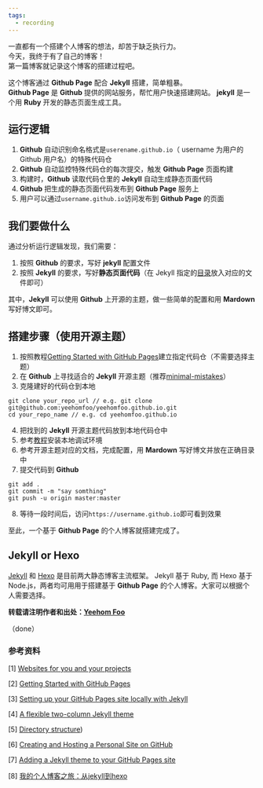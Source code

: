 ```yaml
---
tags:
  - recording
---
```


一直都有一个搭建个人博客的想法，却苦于缺乏执行力。  
今天，我终于有了自己的博客！  
第一篇博客就记录这个博客的搭建过程吧。

这个博客通过 **Github Page** 配合 __Jekyll__ 搭建，简单粗暴。  
**Github Page** 是 **Github** 提供的网站服务，帮忙用户快速搭建网站。
**jekyll** 是一个用 **Ruby** 开发的静态页面生成工具。

## 运行逻辑
1. **Github** 自动识别命名格式是`userename.github.io`（ username 为用户的 Github 用户名）的特殊代码仓
2. **Github** 自动监控特殊代码仓的每次提交，触发 **Github Page** 页面构建
3. 构建时，**Github** 读取代码仓里的 **Jekyll** 自动生成静态页面代码
4. **Github** 把生成的静态页面代码发布到 **Github Page** 服务上
5. 用户可以通过`username.github.io`访问发布到 **Github Page** 的页面

## 我们要做什么
通过分析运行逻辑发现，我们需要：
1. 按照 **Github** 的要求，写好 **jekyll** 配置文件
2. 按照 **Jekyll** 的要求，写好**静态页面代码**（在 Jekyll 指定的[目录](https://jekyllrb.com/docs/structure/)放入对应的文件即可）


其中，**Jekyll** 可以使用 **Github** 上开源的主题，做一些简单的配置和用 **Mardown** 写好博文即可。

## 搭建步骤（使用开源主题）
1. 按照教程[Getting Started with GitHub Pages](https://guides.github.com/features/pages/)建立指定代码仓（不需要选择主题）
2. 在 **Github** 上寻找适合的 **Jekyll** 开源主题（推荐[minimal-mistakes](https://github.com/mmistakes/minimal-mistakes)）
3. 克隆建好的代码仓到本地
```shell
git clone your_repo_url // e.g. git clone git@github.com:yeehomfoo/yeehomfoo.github.io.git
cd your_repo_name // e.g. cd yeehomfoo.github.io
```
4. 把找到的 **Jekyll** 开源主题代码放到本地代码仓中
5. 参考[教程](https://help.github.com/articles/setting-up-your-github-pages-site-locally-with-jekyll/)安装本地调试环境
6. 参考开源主题对应的文档，完成配置，用 **Mardown** 写好博文并放在正确目录中
7. 提交代码到 **Github**
```shell
git add .
git commit -m "say somthing"
git push -u origin master:master
```
8. 等待一段时间后，访问`https://username.github.io`即可看到效果

至此，一个基于 **Github Page** 的个人博客就搭建完成了。

## Jekyll or Hexo
[Jekyll](http://jekyllcn.com/)  和 [Hexo](https://hexo.io/zh-cn/) 是目前两大静态博客主流框架。 Jekyll 基于 Ruby, 而 Hexo 基于 Node.js，两者均可用用于搭建基于 **Github Page** 的个人博客。大家可以根据个人需要选择。

**转载请注明作者和出处：[Yeehom Foo](https://yeehomfoo.github.io/posts/%E4%B8%80%E4%B8%AA%E5%8D%9A%E5%AE%A2%E7%9A%84%E8%AF%9E%E7%94%9F/)**


（done）

### 参考资料



[1] [Websites for you and your projects](https://pages.github.com/)


[2] [Getting Started with GitHub Pages](https://guides.github.com/features/pages/)


[3] [Setting up your GitHub Pages site locally with Jekyll](https://help.github.com/articles/setting-up-your-github-pages-site-locally-with-jekyll/)


[4] [A flexible two-column Jekyll theme](https://mmistakes.github.io/minimal-mistakes/)


[5] [Directory structure](https://jekyllrb.com/docs/structure/))


[6] [Creating and Hosting a Personal Site on GitHub](http://jmcglone.com/guides/github-pages/)


[7] [Adding a Jekyll theme to your GitHub Pages site](https://help.github.com/articles/adding-a-jekyll-theme-to-your-github-pages-site/)


[8] [我的个人博客之旅：从jekyll到hexo](https://blog.csdn.net/u011475210/article/details/79023429)